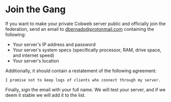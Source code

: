 # Join the Gang

If you want to make your private Cobweb server public and officially join the federation, send an email to [dbernado@protonmail.com](mailto:dbernado@protonmail.com) containing the following:

- Your server's IP address and password
- Your server's system specs (specifically processor, RAM, drive space, and internet speed)
- Your server's location

Additionally, it should contain a restatement of the following agreement:

```
I promise not to keep logs of clients who connect through my server.
```

Finally, sign the email with your full name. We will test your server, and if we deem it stable we will add it to the list.
